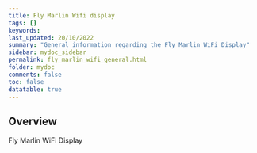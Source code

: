 ```yaml
---
title: Fly Marlin Wifi display
tags: []
keywords: 
last_updated: 20/10/2022
summary: "General information regarding the Fly Marlin WiFi Display"
sidebar: mydoc_sidebar
permalink: fly_marlin_wifi_general.html
folder: mydoc
comments: false
toc: false
datatable: true
---
```

## Overview 
Fly Marlin WiFi Display